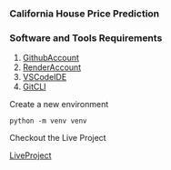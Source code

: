 ### California House Price Prediction

### Software and Tools Requirements

1. [GithubAccount](https://Github.com)
2. [RenderAccount](https://render.com)
3. [VSCodeIDE](https://code.visualstudio.com/)
4. [GitCLI](https://git-scm.com/book/en/v2/Getting-Started-The-Command-Line)

Create a new environment

```
python -m venv venv
```

Checkout the Live Project

[LiveProject](https://california-housing-price-rsmf.onrender.com/)
